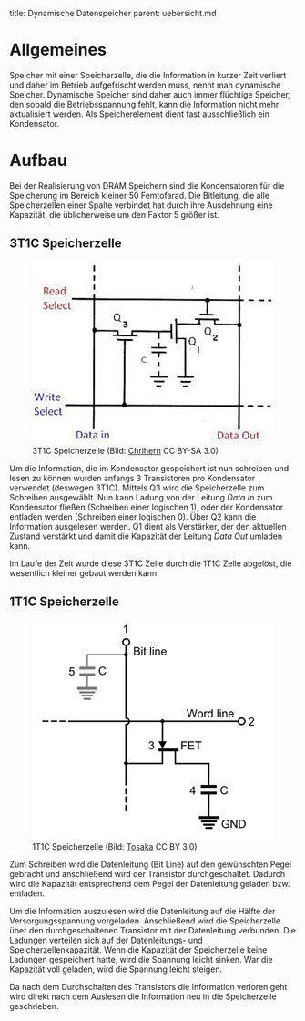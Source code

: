 title: Dynamische Datenspeicher
parent: uebersicht.md

# Allgemeines
Speicher mit einer Speicherzelle, die die Information in kurzer Zeit verliert und daher im Betrieb aufgefrischt werden muss, nennt man dynamische Speicher. Dynamische Speicher sind daher auch immer flüchtige Speicher, den sobald die Betriebsspannung fehlt, kann die Information nicht mehr aktualisiert werden. Als Speicherelement dient fast ausschließlich ein Kondensator.

# Aufbau
Bei der Realisierung von DRAM Speichern sind die Kondensatoren für die Speicherung im Bereich kleiner 50 Femtofarad. Die Bitleitung, die alle Speicherzellen einer Spalte verbindet hat durch ihre Ausdehnung eine Kapazität, die üblicherweise um den Faktor 5 größer ist.

## 3T1C Speicherzelle

<figure><img src="dram_3t1c.jpg"><figcaption>3T1C Speicherzelle (Bild: <a href="https://commons.wikimedia.org/wiki/File:Intel_i1103.JPG">Chrihern</a> CC BY-SA 3.0)</figcaption></figure>

Um die Information, die im Kondensator gespeichert ist nun schreiben und lesen zu können wurden anfangs 3 Transistoren pro Kondensator verwendet (deswegen 3T1C). Mittels Q3 wird die Speicherzelle zum Schreiben ausgewählt. Nun kann Ladung von der Leitung *Data In* zum Kondensator fließen (Schreiben einer logischen 1), oder der Kondensator entladen werden (Schreiben einer logischen 0). Über Q2 kann die Information ausgelesen werden. Q1 dient als Verstärker, der den aktuellen Zustand verstärkt und damit die Kapazität der Leitung *Data Out* umladen kann.

Im Laufe der Zeit wurde diese 3T1C Zelle durch die 1T1C Zelle abgelöst, die wesentlich kleiner gebaut werden kann.

## 1T1C Speicherzelle

<figure><img src="dram_1t1c.png"><figcaption>1T1C Speicherzelle (Bild: <a href="https://commons.wikimedia.org/wiki/File:DRAM_Cell_Structure_(Model_of_Single_Circuit_Cell).PNG">Tosaka</a> CC BY 3.0)</figcaption></figure>

Zum Schreiben wird die Datenleitung (Bit Line) auf den gewünschten Pegel gebracht und anschließend wird der Transistor durchgeschaltet. Dadurch wird die Kapazität entsprechend dem Pegel der Datenleitung geladen bzw. entladen.

Um die Information auszulesen wird die Datenleitung auf die Hälfte der Versorgungsspannung vorgeladen. Anschließend wird die Speicherzelle über den durchgeschaltenen Transistor mit der Datenleitung verbunden. Die Ladungen verteilen sich auf der Datenleitungs- und Speicherzellenkapazität. Wenn die Kapazität der Speicherzelle keine Ladungen gespeichert hatte, wird die Spannung leicht sinken. War die Kapazität voll geladen, wird die Spannung leicht steigen.

Da nach dem Durchschalten des Transistors die Information verloren geht wird direkt nach dem Auslesen die Information neu in die Speicherzelle geschrieben.
